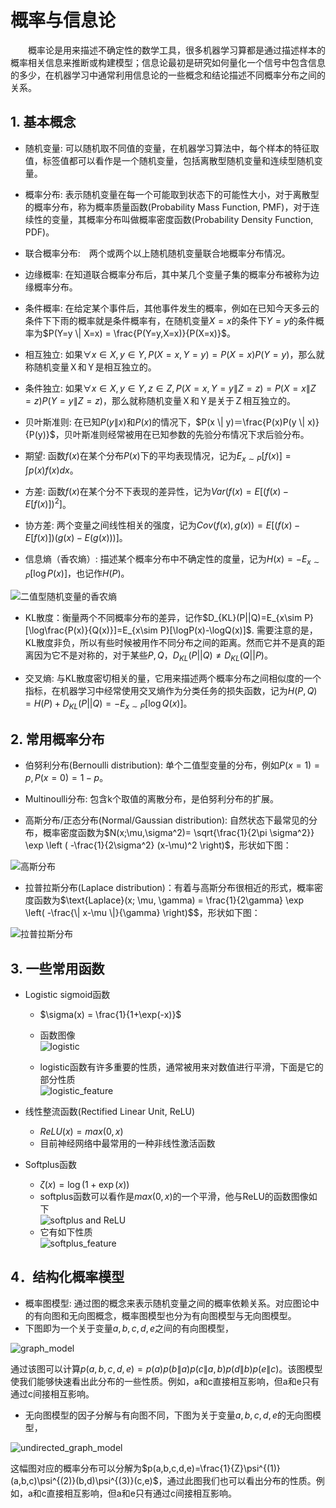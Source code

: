 # 概率与信息论

&emsp;&emsp;概率论是用来描述不确定性的数学工具，很多机器学习算都是通过描述样本的概率相关信息来推断或构建模型；信息论最初是研究如何量化一个信号中包含信息的多少，在机器学习中通常利用信息论的一些概念和结论描述不同概率分布之间的关系。

## 1. 基本概念

+ 随机变量: 可以随机取不同值的变量，在机器学习算法中，每个样本的特征取值，标签值都可以看作是一个随机变量，包括离散型随机变量和连续型随机变量。

+ 概率分布: 表示随机变量在每一个可能取到状态下的可能性大小，对于离散型的概率分布，称为概率质量函数(Probability Mass Function, PMF)，对于连续性的变量，其概率分布叫做概率密度函数(Probability Density Function, PDF)。

+ 联合概率分布:　两个或两个以上随机随机变量联合地概率分布情况。

+ 边缘概率: 在知道联合概率分布后，其中某几个变量子集的概率分布被称为边缘概率分布。

+ 条件概率: 在给定某个事件后，其他事件发生的概率，例如在已知今天多云的条件下下雨的概率就是条件概率有，在随机变量$X=x$的条件下$Y=y$的条件概率为$P(Y=y \| X=x) = \frac{P(Y=y,X=x)}{P(X=x)}$。

+ 相互独立: 如果$\forall x \in X, y \in Y, P(X=x,Y=y) = P(X=x)P(Y=y)$，那么就称随机变量Ｘ和Ｙ是相互独立的。

+ 条件独立: 如果$\forall x \in X, y \in Y, z \in Z, P(X=x,Y=y \| Z=z) = P(X=x \| Z=z)P(Y=y \| Z=z)$，那么就称随机变量Ｘ和Ｙ是关于Ｚ相互独立的。

+ 贝叶斯准则: 在已知$P(y \| x)$和$P(x)$的情况下，$P(x \| y)＝\frac{P(x)P(y \| x)}{P(y)}$，贝叶斯准则经常被用在已知参数的先验分布情况下求后验分布。

+ 期望: 函数$f(x)$在某个分布$P(x)$下的平均表现情况，记为$E_{x \sim P}[f(x)]=\int{p(x)f(x)dx}$。

+ 方差: 函数$f(x)$在某个分不下表现的差异性，记为$Var(f(x)=E[(f(x)-E[f(x)])^2]$。

+ 协方差: 两个变量之间线性相关的强度，记为$Cov(f(x),g(x))= E[(f(x)-E[f(x)])(g(x)-E(g(x)))]$。

+ 信息熵（香农熵）: 描述某个概率分布中不确定性的度量，记为$H(x)= -E_{x \sim P}[\log P(x)]$，也记作$H(P)$。

![二值型随机变量的香农熵](img/shannon-entropy.png)

+ KL散度：衡量两个不同概率分布的差异，记作$D_{KL}(P||Q)=E_{x\sim P}[\log\frac{P(x)}{Q(x)}]=E_{x\sim P}[\logP(x)-\logQ(x)]$. 需要注意的是，KL散度非负，所以有些时候被用作不同分布之间的距离。然而它并不是真的距离因为它不是对称的，对于某些$P,Q$，$D_{KL}(P||Q)\neq D_{KL}(Q||P)$。

+ 交叉熵: 与KL散度密切相关的量，它用来描述两个概率分布之间相似度的一个指标，在机器学习中经常使用交叉熵作为分类任务的损失函数，记为$H(P,Q)=H(P)+D_{KL}(P||Q)=-E_{x \sim P}[\log Q(x)]$。

## 2. 常用概率分布

+ 伯努利分布(Bernoulli distribution): 单个二值型变量的分布，例如$P(x=1)=p,P(x=0)=1-p$。

+ Multinoulli分布: 包含k个取值的离散分布，是伯努利分布的扩展。

+ 高斯分布/正态分布(Normal/Gaussian distribution): 自然状态下最常见的分布，概率密度函数为$N(x;\mu,\sigma^2)= \sqrt{\frac{1}{2\pi \sigma^2}} \exp \left ( -\frac{1}{2\sigma^2} (x-\mu)^2 \right)$，形状如下图：

![高斯分布](img/normal_dist.png)

+ 拉普拉斯分布(Laplace distribution)：有着与高斯分布很相近的形式，概率密度函数为$\text{Laplace}(x; \mu, \gamma) = \frac{1}{2\gamma} \exp \left( -\frac{\| x-\mu \|}{\gamma}  \right)$$，形状如下图：

![拉普拉斯分布](img/laplace_dist.png)

## 3. 一些常用函数

+ Logistic sigmoid函数
  + $\sigma(x) = \frac{1}{1+\exp(-x)}$
  + 函数图像<br>
  ![logistic](img/logistic_curve.png)

  + logistic函数有许多重要的性质，通常被用来对数值进行平滑，下面是它的部分性质<br>
  ![logistic_feature](img/logistic_feature.png)

+ 线性整流函数(Rectified Linear Unit, ReLU)
  + $ReLU(x) = max(0,x)$
  + 目前神经网络中最常用的一种非线性激活函数

+ Softplus函数
  + $\zeta(x) = \log(1+\exp(x))$
  + softplus函数可以看作是$max(0,x)$的一个平滑，他与ReLU的函数图像如下<br>
    ![softplus and ReLU](img/softplus_and_relu.png)
  + 它有如下性质<br>
    ![softplus_feature](img/softplus_feature.png)

## 4．结构化概率模型

+ 概率图模型: 通过图的概念来表示随机变量之间的概率依赖关系。对应图论中的有向图和无向图概念，概率图模型也分为有向图模型与无向图模型。
+ 下图即为一个关于变量$a,b,c,d,e$之间的有向图模型，

![graph_model](img/graph_model.png)

通过该图可以计算$p(a,b,c,d,e)=p(a)p(b \| a)p(c \| a,b)p(d \| b)p(e \| c)$。该图模型使我们能够快速看出此分布的一些性质。例如，a和c直接相互影响，但a和e只有通过c间接相互影响。

+ 无向图模型的因子分解与有向图不同，下图为关于变量$a,b,c,d,e$的无向图模型，

![undirected_graph_model](img/undirected_graph_model.png)

这幅图对应的概率分布可以分解为$p(a,b,c,d,e)=\frac{1}{Z}\psi^{(1)}(a,b,c)\psi^{(2)}(b,d)\psi^{(3)}(c,e)$，通过此图我们也可以看出分布的性质。例如，a和c直接相互影响，但a和e只有通过c间接相互影响。
